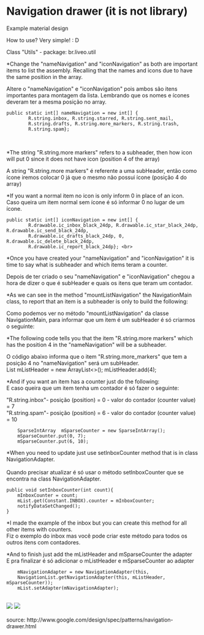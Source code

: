 Navigation drawer (it is not library)
===============================

Example material design

How to use? Very simple! : D

Class "Utils" - package: br.liveo.util <br>

*Change the "nameNavigation" and "iconNavigation" as both are important items to list the assembly. Recalling that the names and icons due to have the same position in the array. <br>

Altere o "nameNavigation" e "iconNavigation" pois ambos são itens importantes para montagem da lista. Lembrando que os nomes e ícones deveram ter a mesma posição no array. <br>

    public static int[] nameNavigation = new int[] {
            R.string.inbox, R.string.starred, R.string.sent_mail,
            R.string.drafts, R.string.more_markers, R.string.trash,
            R.string.spam}; 
<br>

*The string "R.string.more markers" refers to a subheader, then how icon will put 0 since it does not have icon (position 4 of the array)<br>

A string "R.string.more markers" é referente a uma subHeader, então como ícone iremos colocar 0 já que o mesmo não possui ícone (posição 4 do array) <br>

*If you want a normal item no icon is only inform 0 in place of an icon. <br>
Caso queira um item normal sem ícone é só informar 0 no lugar de um ícone. <br>

	public static int[] iconNavigation = new int[] {
            R.drawable.ic_inbox_black_24dp, R.drawable.ic_star_black_24dp, R.drawable.ic_send_black_24dp,
            R.drawable.ic_drafts_black_24dp, 0, R.drawable.ic_delete_black_24dp, 
            R.drawable.ic_report_black_24dp}; <br>

*Once you have created your "nameNavigation" and "iconNavigation" it is time to say what is subheader and which items teram a counter.

Depois de ter criado o seu "nameNavigation" e "iconNavigation" chegou a hora de dizer o que é subHeader e quais os itens que teram um contador.

*As we can see in the method "mountListNavigation" the NavigationMain class, to report that an item is a subheader is only to build the following: <br>

Como podemos ver no método "mountListNavigation" da classe NavigationMain, para informar que um item é um subHeader é só criarmos o seguinte: <br>

*The following code tells you that the item "R.string.more markers" which has the position 4 in the "nameNavigation" will be a subheader. <br>

O código abaixo informa que o item "R.string.more_markers" que tem a posição 4 no "nameNavigation" será um subHeader. <br>
        List<Integer> mListHeader = new ArrayList<>();
        mListHeader.add(4); 

*And if you want an item has a counter just do the following: <br>
E caso queira que um item tenha um contador é só fazer o seguinte: <br>

"R.string.inbox"- posição (position)  = 0 - valor do contador (counter value) = 7 <br>
"R.string.spam"- posição (position) = 6 - valor do contador (counter value) = 10

        SparseIntArray  mSparseCounter = new SparseIntArray();
        mSparseCounter.put(0, 7);
        mSparseCounter.put(6, 10);
        
*When you need to update just use setInboxCounter method that is in class NavigationAdapter. <br>        
Quando precisar atualizar é só usar o método setInboxCounter que se encontra na class NavigationAdapter. <br>

	public void setInboxCounter(int count){
		mInboxCounter = count;
		mList.get(Constant.INBOX).counter = mInboxCounter;
		notifyDataSetChanged();
	}

*I made the example of the inbox but you can create this method for all other items with counters. <br>
Fiz o exemplo do inbox mas você pode criar este método para todos os outros itens com contadores.<br>

*And to finish just add the mListHeader and mSparseCounter the adapter <br>
E pra finalizar é só adicionar o mListHeader e mSparseCounter ao adapter <br>

        mNavigationAdapter = new NavigationAdapter(this, 
        NavigationList.getNavigationAdapter(this, mListHeader, mSparseCounter));
        mList.setAdapter(mNavigationAdapter);

<br>
<img src="https://raw.githubusercontent.com/rudsonlive/NavigationDrawer-MaterialDesign/master/Screenshot/Screenshot_01.png"> 

<img src="https://raw.githubusercontent.com/rudsonlive/NavigationDrawer-MaterialDesign/master/Screenshot/Screenshot_02.png"> 

<br>
<br>
source: http://www.google.com/design/spec/patterns/navigation-drawer.html
